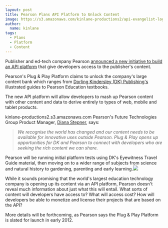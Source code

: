 ```yaml
---
layout: post
title: Pearson Plans API Platform to Unlock Content
image: https://s3.amazonaws.com/kinlane-productions2/api-evangelist-logos/api-evangelist-butterfly-vertical.png
author:
  name: kinlane
tags:
  - Plans
  - Platform
  - Content
---
```

Publisher and ed-tech company Pearson [announced a new initiative to build an API platform](http://www.pearson.com/media-1/announcements/?i=1432 "announced a new initiative to build an API platform") that give developers access to the publisher's content.

Pearson's Plug & Play Platform claims to unlock the company's large content bank which ranges from [Dorling Kindersley (DK) Publishing's](http://us.dk.com/ "Dorling Kindersley (DK) Publishing") illustrated guides to Pearson Education textbooks.

The new API platform will allow developers to mash up Pearson content with other content and data to derive entirely to types of web, mobile and tablet products.

kinlane-productions2.s3.amazonaws.com Pearson's Future Technologies Group Product Manager, [Diana Stepner](http://www.linkedin.com/in/dianas "Diane Stepner"), says:

> _We recognise the world has changed and our content needs to be available for innovative uses outside Pearson. Plug & Play opens up opportunities for DK and Pearson to connect with developers who are seeking the rich content we can share._

Pearson will be running initial platform tests using DK's Eyewitness Travel Guide material, then moving on to a wider range of subjects from science and natural history to gardening, parenting and early learning.![](http://kinlane-productions.s3.amazonaws.com/publishing/dk-publishing.gif)

While it sounds promising that the world's largest education technology company is opening up its content via an API platform, Pearson doesn't reveal much information about just what this will entail. What sorts of content will developers have access to? What will access cost? How will developers be able to monetize and license their projects that are based on the API?

More details will be forthcoming, as Pearson says the Plug & Play Platform is slated for launch in early 2012.